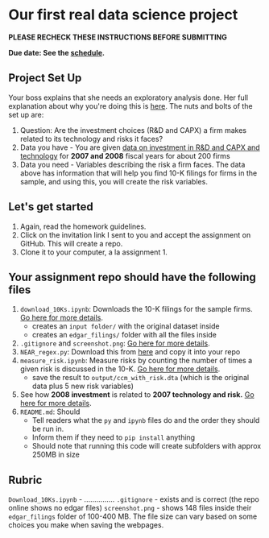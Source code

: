 # Our first real data science project

**PLEASE RECHECK THESE INSTRUCTIONS BEFORE SUBMITTING**

**Due date: See the [schedule](https://ledatascifi.github.io/#schedule).**

## Project Set Up

Your boss explains that she needs an exploratory analysis done. Her full explanation about why you're doing this is [here](asgn05_obj.html). The nuts and bolts of the set up are: 

1. Question: Are the investment choices (R&D and CAPX) a firm makes related to its technology and risks it faces?
1. Data you have - You are given [data on investment in R&D and CAPX and technology](https://github.com/LeDataSciFi/lectures-spr2020/tree/master/assignment_data) for **2007 and 2008** fiscal years for about 200 firms
1. Data you need - Variables describing the risk a firm faces. The data above has information that will help you find 10-K filings for firms in the sample, and using this, you will create the risk variables. 

## Let's get started

1. Again, read the homework guidelines.
2. Click on the invitation link I sent to you and accept the assignment on GitHub. This will create a repo.
3. Clone it to your computer, a la assignment 1.

## Your assignment repo should have the following files

1. `download_10Ks.ipynb`: Downloads the 10-K filings for the sample firms. [Go here for more details](asgn05_download.html).
    - creates an `input folder/` with the original dataset inside
    - creates an `edgar_filings/` folder with all the files inside
1. `.gitignore` and `screenshot.png`: [Go here for more details](asgn05_gitignore.html).
1. `NEAR_regex.py`: Download this from [here](https://github.com/LeDataSciFi/lectures-spr2020/blob/master/assignment_data/NEAR_regex.py) and copy it into your repo
1. `measure_risk.ipynb`: Measure risks by counting the number of times a given risk is discussed in the 10-K. [Go here for more details](asgn05_measurerisk.html).
    - save the result to `output/ccm_with_risk.dta` (which is the original data plus 5 new risk variables)
1. See how **2008 investment** is related to **2007 technology and risk.** [Go here for more details](asgn05_analysis.html).
1. `README.md`: Should 
    - Tell readers what the `py` and `ipynb` files do and the order they should be run in.   
    - Inform them if they need to `pip install` anything
    - Should note that running this code will create subfolders with approx 250MB in size
    






## Rubric

`Download_10Ks.ipynb` - ...............
`.gitignore` - exists and is correct (the repo online shows no edgar files)
`screenshot.png` - shows 148 files inside their `edgar_filings` folder of 100-400 MB. The file size can vary based on some choices you make when saving the webpages. 
